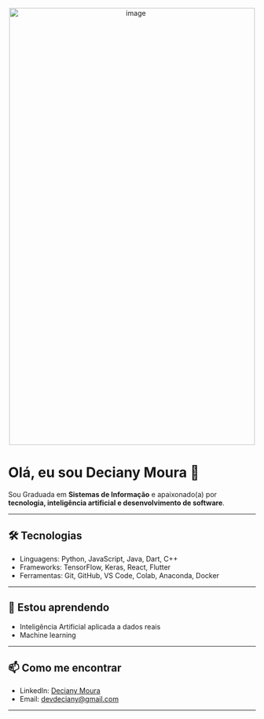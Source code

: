 <p align="center">
  <img width="500" height="889" alt="image" src="https://github.com/user-attachments/assets/c6cba810-186b-4958-891a-f77be01538d4" />
</p>

# Olá, eu sou Deciany Moura 👋

Sou Graduada em **Sistemas de Informação** e apaixonado(a) por **tecnologia, inteligência artificial e desenvolvimento de software**.

---

## 🛠 Tecnologias

- Linguagens: Python, JavaScript, Java, Dart, C++
- Frameworks: TensorFlow, Keras, React, Flutter
- Ferramentas: Git, GitHub, VS Code, Colab, Anaconda, Docker

---

## 🌱 Estou aprendendo

- Inteligência Artificial aplicada a dados reais  
- Machine learning

---

## 📫 Como me encontrar

- LinkedIn: [Deciany Moura](https://www.linkedin.com/in/deciany-moura-67074827b?utm_source=share&utm_campaign=share_via&utm_content=profile&utm_medium=android_app)
- Email: devdeciany@gmail.com

---

